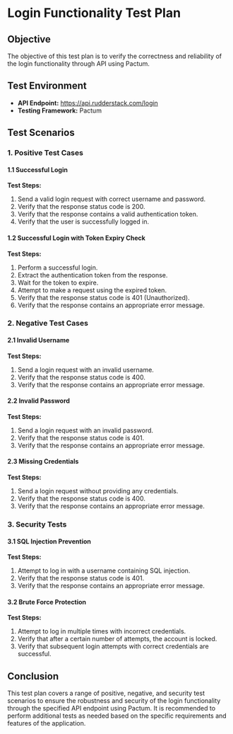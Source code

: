 # Login Functionality Test Plan

## Objective
The objective of this test plan is to verify the correctness and reliability of the login functionality through API using Pactum.

## Test Environment
- **API Endpoint:** https://api.rudderstack.com/login
- **Testing Framework:** Pactum

## Test Scenarios

### 1. Positive Test Cases

#### 1.1 Successful Login
**Test Steps:**
1. Send a valid login request with correct username and password.
2. Verify that the response status code is 200.
3. Verify that the response contains a valid authentication token.
4. Verify that the user is successfully logged in.

#### 1.2 Successful Login with Token Expiry Check
**Test Steps:**
1. Perform a successful login.
2. Extract the authentication token from the response.
3. Wait for the token to expire.
4. Attempt to make a request using the expired token.
5. Verify that the response status code is 401 (Unauthorized).
6. Verify that the response contains an appropriate error message.

### 2. Negative Test Cases

#### 2.1 Invalid Username
**Test Steps:**
1. Send a login request with an invalid username.
2. Verify that the response status code is 400.
3. Verify that the response contains an appropriate error message.

#### 2.2 Invalid Password
**Test Steps:**
1. Send a login request with an invalid password.
2. Verify that the response status code is 401.
3. Verify that the response contains an appropriate error message.

#### 2.3 Missing Credentials
**Test Steps:**
1. Send a login request without providing any credentials.
2. Verify that the response status code is 400.
3. Verify that the response contains an appropriate error message.

### 3. Security Tests

#### 3.1 SQL Injection Prevention
**Test Steps:**
1. Attempt to log in with a username containing SQL injection.
2. Verify that the response status code is 401.
3. Verify that the response contains an appropriate error message.

#### 3.2 Brute Force Protection
**Test Steps:**
1. Attempt to log in multiple times with incorrect credentials.
2. Verify that after a certain number of attempts, the account is locked.
3. Verify that subsequent login attempts with correct credentials are successful.

## Conclusion
This test plan covers a range of positive, negative, and security test scenarios to ensure the robustness and security of the login functionality through the specified API endpoint using Pactum. It is recommended to perform additional tests as needed based on the specific requirements and features of the application.

